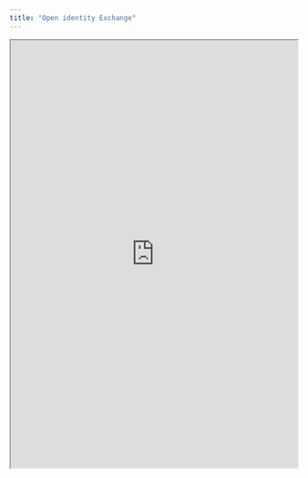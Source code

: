 ```yaml
---
title: "Open identity Exchange"
---
```



<iframe height="750" width="100%" src="https://ewelton.github.io/ktest/wiki.html#Open%20identity%20Exchange"></iframe>
